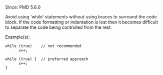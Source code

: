Since: PMD 5.6.0

Avoid using 'while' statements without using braces to surround the code block. If the code
formatting or indentation is lost then it becomes difficult to separate the code being
controlled from the rest.

Example(s):
```
while (true)	// not recommended
      x++;

while (true) {	// preferred approach
      x++;
}
```
